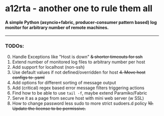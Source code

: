 # a12rta - another one to rule them all
#### A simple Python (asyncio+fabric, producer-consumer pattern based) log monitor for arbitrary number of remote machines.
----

### TODOs:
0. Handle Exceptions like "Host is down" ~~& shorter timeouts for ssh~~
1. Extend number of monitored log files to arbitrary number per host
2. Add support for localhost (non-ssh)
3. Use default values if not defined/overridden for host
~~4. Move host configs to .yaml~~
5. Add options for different sorting of message output
6. Add (critical) regex based error message filters triggering actions
7. Find how to be able to use `tail -f`, maybe extend Paramiko/Fabric
8. Serve it as a page from secure host with mini web server (w SSL)
9. How to change password less sudo to more strict sudoers.d policy
~~10. Update the license to be permissive.~~
